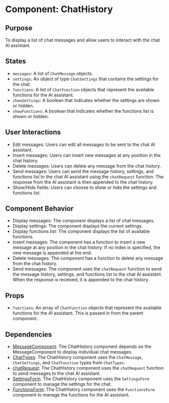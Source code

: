 # Component: ChatHistory

## Purpose

To display a list of chat messages and allow users to interact with the chat AI assistant.

## States

- `messages`: A list of `ChatMessage` objects.
- `settings`: An object of type `ChatSettings` that contains the settings for the chat.
- `functions`: A list of `ChatFunction` objects that represent the available functions for the AI assistant.
- `showSettings`: A boolean that indicates whether the settings are shown or hidden.
- `showFunctions`: A boolean that indicates whether the functions list is shown or hidden.

## User Interactions

- Edit messages: Users can edit all messages to be sent to the chat AI assistant.
- Insert messages: Users can insert new messages at any position in the chat history.
- Delete messages: Users can delete any message from the chat history.
- Send messages: Users can send the message history, settings, and functions list to the chat AI assistant using the `chatRequest` function. The response from the AI assistant is then appended to the chat history.
- Show/Hide fields: Users can choose to show or hide the settings and functions list.

## Component Behavior

- Display messages: The component displays a list of chat messages.
- Display settings: The component displays the current settings.
- Display functions list: The component displays the list of available functions.
- Insert messages: The component has a function to insert a new message at any position in the chat history. If no index is specified, the new message is appended at the end.
- Delete messages: The component has a function to delete any message from the chat history.
- Send messages: The component uses the `chatRequest` function to send the message history, settings, and functions list to the chat AI assistant. When the response is received, it is appended to the chat history.

## Props

- `functions`: An array of `ChatFunction` objects that represent the available functions for the AI assistant. This is passed in from the parent component.

## Dependencies

- [MessageComponent](MessageComponent.md): The ChatHistory component depends on the MessageComponent to display individual chat messages.
- [ChatTypes](../types/ChatTypes.md): The ChatHistory component uses the `ChatMessage`, `ChatSettings`, and `ChatFunction` types from `ChatTypes`.
- [chatRequest](../functions/chatRequest.md): The ChatHistory component uses the `chatRequest` function to send messages to the chat AI assistant.
- [SettingsForm](SettingsForm.md): The ChatHistory component uses the `SettingsForm` component to manage the settings for the chat.
- [FunctionsForm](FunctionsForm.md): The ChatHistory component uses the `FunctionsForm` component to manage the functions for the AI assistant.

